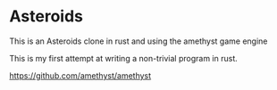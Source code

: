 # Asteroids
This is an Asteroids clone in rust and using the amethyst game engine

This is my first attempt at writing a non-trivial program in rust.

https://github.com/amethyst/amethyst

